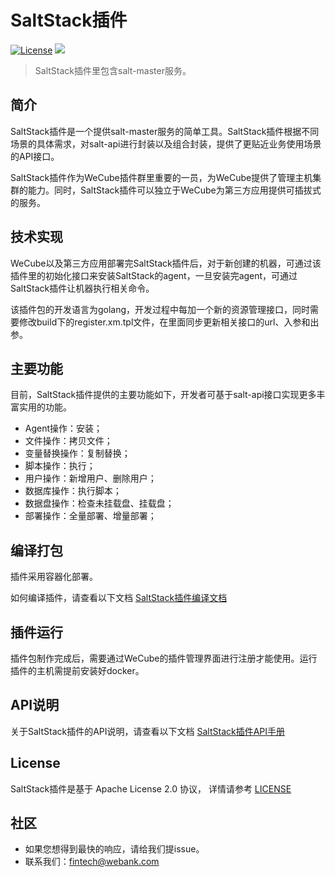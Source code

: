 # SaltStack插件
[![License](https://img.shields.io/badge/License-Apache%202.0-blue.svg)](https://opensource.org/licenses/Apache-2.0)
![](https://img.shields.io/badge/language-golang-orang.svg)
 
> SaltStack插件里包含salt-master服务。

## 简介

SaltStack插件是一个提供salt-master服务的简单工具。SaltStack插件根据不同场景的具体需求，对salt-api进行封装以及组合封装，提供了更贴近业务使用场景的API接口。

SaltStack插件作为WeCube插件群里重要的一员，为WeCube提供了管理主机集群的能力。同时，SaltStack插件可以独立于WeCube为第三方应用提供可插拔式的服务。


## 技术实现

WeCube以及第三方应用部署完SaltStack插件后，对于新创建的机器，可通过该插件里的初始化接口来安装SaltStack的agent，一旦安装完agent，可通过SaltStack插件让机器执行相关命令。

该插件包的开发语言为golang，开发过程中每加一个新的资源管理接口，同时需要修改build下的register.xm.tpl文件，在里面同步更新相关接口的url、入参和出参。


## 主要功能

目前，SaltStack插件提供的主要功能如下，开发者可基于salt-api接口实现更多丰富实用的功能。

- Agent操作：安装；
- 文件操作：拷贝文件；
- 变量替换操作：复制替换；
- 脚本操作：执行；
- 用户操作：新增用户、删除用户；
- 数据库操作：执行脚本；
- 数据盘操作：检查未挂载盘、挂载盘；
- 部署操作：全量部署、增量部署；


## 编译打包

插件采用容器化部署。

如何编译插件，请查看以下文档
[SaltStack插件编译文档](docs/compile/wecube-plugins-saltstack_compile_guide.md)


## 插件运行
插件包制作完成后，需要通过WeCube的插件管理界面进行注册才能使用。运行插件的主机需提前安装好docker。


## API说明
关于SaltStack插件的API说明，请查看以下文档
[SaltStack插件API手册](docs/api/wecube_plugins_saltstack_api_guide.md)


## License
SaltStack插件是基于 Apache License 2.0 协议， 详情请参考
[LICENSE](LICENSE)


## 社区
- 如果您想得到最快的响应，请给我们提issue。
- 联系我们：fintech@webank.com